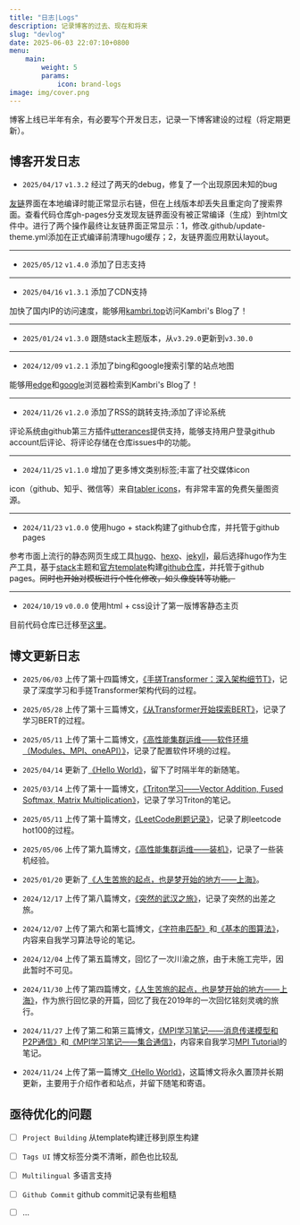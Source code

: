 ```yaml
---
title: "日志|Logs"
description: 记录博客的过去、现在和将来
slug: "devlog"
date: 2025-06-03 22:07:10+0800
menu:
    main: 
        weight: 5
        params:
            icon: brand-logs
image: img/cover.png
---
```


博客上线已半年有余，有必要写个开发日志，记录一下博客建设的过程（将定期更新）。

## 博客开发日志

+ `2025/04/17` `v1.3.2` 经过了两天的debug，修复了一个出现原因未知的bug

[友链](http://kambri.top/links/)界面在本地编译时能正常显示右链，但在上线版本却丢失且重定向了搜索界面。查看代码仓库gh-pages分支发现友链界面没有被正常编译（生成）到html文件中。进行了两个操作最终让友链界面正常显示：1，修改.github/update-theme.yml添加在正式编译前清理hugo缓存；2，友链界面应用默认layout。

---

+ `2025/05/12` `v1.4.0` 添加了日志支持

---

+ `2025/04/16` `v1.3.1` 添加了CDN支持

加快了国内IP的访问速度，能够用[kambri.top](http://kambri.top/)访问Kambri's Blog了！

---

+ `2025/01/24` `v1.3.0` 跟随stack主题版本，从`v3.29.0`更新到`v3.30.0`

---

+ `2024/12/09` `v1.2.1` 添加了bing和google搜索引擎的站点地图

能够用[edge](https://www.bing.com/)和[google](https://www.google.com/?hl=zh_CN)浏览器检索到Kambri's Blog了！

---

+ `2024/11/26` `v1.2.0` 添加了RSS的跳转支持;添加了评论系统

评论系统由github第三方插件[utterances](https://github.com/utterance/utterances)提供支持，能够支持用户登录github account后评论、将评论存储在仓库issues中的功能。

---

+ `2024/11/25` `v1.1.0` 增加了更多博文类别标签;丰富了社交媒体icon

icon（github、知乎、微信等）来自[tabler icons](https://www.iconfont.cn/)，有非常丰富的免费矢量图资源。

---

+ `2024/11/23` `v1.0.0` 使用hugo + stack构建了github仓库，并托管于github pages

参考市面上流行的静态网页生成工具[hugo](https://gohugo.io/)、[hexo](https://hexo.io/zh-cn/)、[jekyll](https://jekyllrb.com/)，最后选择hugo作为生产工具，基于[stack](https://stack.jimmycai.com/)主题和[官方template](https://github.com/CaiJimmy/hugo-theme-stack-starter)构建[github仓库](https://github.com/KaigeZheng/KaigeZheng.github.io)，并托管于github pages。~~同时也开始对模板进行个性化修改，如头像旋转等功能。~~

---

+ `2024/10/19` `v0.0.0` 使用html + css设计了第一版博客静态主页

目前代码仓库已迁移至[这里](https://github.com/KaigeZheng/PersonalBlogTemplate)。

## 博文更新日志

+ `2025/06/03` 上传了第十四篇博文，[《手搓Transformer：深入架构细节T》](http://kambri.top/p/llm2/)，记录了深度学习和手搓Transformer架构代码的过程。

+ `2025/05/28` 上传了第十三篇博文，[《从Transformer开始探索BERT》](http://kambri.top/p/llm1/)，记录了学习BERT的过程。

+ `2025/05/11` 上传了第十二篇博文，[《高性能集群运维——软件环境（Modules、MPI、oneAPI）》](http://kambri.top/p/ops2/)，记录了配置软件环境的过程。

+ `2025/04/14` 更新了[《Hello World》](http://kambri.top/p/hello-world/)，留下了时隔半年的新随笔。

+ `2025/03/14` 上传了第十一篇博文，[《Triton学习——Vector Addition, Fused Softmax, Matrix Multiplication》](http://kambri.top/p/triton1/)，记录了学习Triton的笔记。

+ `2025/05/11` 上传了第十篇博文，[《LeetCode刷题记录》](http://kambri.top/p/leetcode/)，记录了刷leetcode hot100的过程。

+ `2025/05/06` 上传了第九篇博文，[《高性能集群运维——装机》](http://kambri.top/p/ops1/)，记录了一些装机经验。

+ `2025/01/20` 更新了[《人生苦旅的起点，也是梦开始的地方——上海》](http://kambri.top/p/travel1/)。

+ `2024/12/17` 上传了第八篇博文，[《突然的武汉之旅》](http://kambri.top/p/travel3/)，记录了突然的出差之旅。

+ `2024/12/07` 上传了第六和第七篇博文，[《字符串匹配》](http://kambri.top/p/algorithm1/)和[《基本的图算法》](http://kambri.top/p/algorithm2/)，内容来自我学习算法导论的笔记。

+ `2024/12/04` 上传了第五篇博文，回忆了一次川渝之旅，由于未施工完毕，因此暂时不可见。

+ `2024/11/30` 上传了第四篇博文，[《人生苦旅的起点，也是梦开始的地方——上海》](http://kambri.top/p/travel1/)，作为旅行回忆录的开篇，回忆了我在2019年的一次回忆铭刻灵魂的旅行。

+ `2024/11/27` 上传了第二和第三篇博文，[《MPI学习笔记——消息传递模型和P2P通信》](http://kambri.top/p/mpi1/)和[《MPI学习笔记——集合通信》](http://kambri.top/p/mpi2/)，内容来自我学习[MPI Tutorial](https://mpitutorial.com/tutorials/)的笔记。

+ `2024/11/24` 上传了第一篇博文[《Hello World》](http://kambri.top/p/hello-world/)，这篇博文将永久置顶并长期更新，主要用于介绍作者和站点，并留下随笔和寄语。

## 亟待优化的问题

- [ ] `Project Building` 从template构建迁移到原生构建

- [ ] `Tags UI` 博文标签分类不清晰，颜色也比较乱

- [ ] `Multilingual` 多语言支持

- [ ] `Github Commit` github commit记录有些粗糙

- [ ] ...